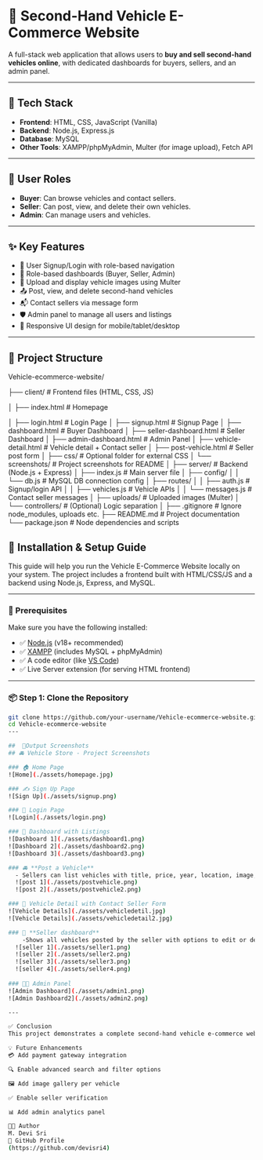 # 🚗 Second-Hand Vehicle E-Commerce Website

A full-stack web application that allows users to **buy and sell second-hand vehicles online**, with dedicated dashboards for buyers, sellers, and an admin panel.

---

## 🧰 Tech Stack

- **Frontend**: HTML, CSS, JavaScript (Vanilla)
- **Backend**: Node.js, Express.js
- **Database**: MySQL
- **Other Tools**: XAMPP/phpMyAdmin, Multer (for image upload), Fetch API

---

## 👥 User Roles

- **Buyer**: Can browse vehicles and contact sellers.
- **Seller**: Can post, view, and delete their own vehicles.
- **Admin**: Can manage users and vehicles.

---

## ✨ Key Features

- 🔐 User Signup/Login with role-based navigation
- 🧾 Role-based dashboards (Buyer, Seller, Admin)
- 📸 Upload and display vehicle images using Multer
- 📤 Post, view, and delete second-hand vehicles
- 📬 Contact sellers via message form
- 🛡️ Admin panel to manage all users and listings
- 📱 Responsive UI design for mobile/tablet/desktop

---

## 📂 Project Structure

Vehicle-ecommerce-website/

├── client/ # Frontend files (HTML, CSS, JS)

│ ├── index.html # Homepage

│ ├── login.html # Login Page
│ ├── signup.html # Signup Page
│ ├── dashboard.html # Buyer Dashboard
│ ├── seller-dashboard.html # Seller Dashboard
│ ├── admin-dashboard.html # Admin Panel
│ ├── vehicle-detail.html # Vehicle detail + Contact seller
│ ├── post-vehicle.html # Seller post form
│ ├── css/ # Optional folder for external CSS
│ └── screenshots/ # Project screenshots for README
│
├── server/ # Backend (Node.js + Express)
│ ├── index.js # Main server file
│ ├── config/
│ │ └── db.js # MySQL DB connection config
│ ├── routes/
│ │ ├── auth.js # Signup/login API
│ │ ├── vehicles.js # Vehicle APIs
│ │ └── messages.js # Contact seller messages
│ ├── uploads/ # Uploaded images (Multer)
│ └── controllers/ # (Optional) Logic separation
│
├── .gitignore # Ignore node_modules, uploads etc.
├── README.md # Project documentation
└── package.json # Node dependencies and scripts

## 🚀 Installation & Setup Guide

This guide will help you run the Vehicle E-Commerce Website locally on your system. The project includes a frontend built with HTML/CSS/JS and a backend using Node.js, Express, and MySQL.

---

### 🧰 Prerequisites

Make sure you have the following installed:

- ✅ [Node.js](https://nodejs.org/) (v18+ recommended)
- ✅ [XAMPP](https://www.apachefriends.org/) (includes MySQL + phpMyAdmin)
- ✅ A code editor (like [VS Code](https://code.visualstudio.com/))
- ✅ Live Server extension (for serving HTML frontend)

---

### 📦 Step 1: Clone the Repository

```bash
git clone https://github.com/your-username/Vehicle-ecommerce-website.git
cd Vehicle-ecommerce-website
---

##  📸Output Screenshots
## 🚘 Vehicle Store - Project Screenshots

### 🏠 Home Page
![Home](./assets/homepage.jpg)

### ✍️ Sign Up Page
![Sign Up](./assets/signup.png)

### 🔐 Login Page
![Login](./assets/login.png)

### 🛒 Dashboard with Listings
![Dashboard 1](./assets/dashboard1.png)
![Dashboard 2](./assets/dashboard2.png)
![Dashboard 3](./assets/dashboard3.png)

### 🚘 **Post a Vehicle**
  - Sellers can list vehicles with title, price, year, location, image, etc.
  ![post 1](./assets/postvehicle.png)
  ![post 2](./assets/postvehicle2.png)

### 📄 Vehicle Detail with Contact Seller Form
![Vehicle Details](./assets/vehicledetil.jpg)
![Vehicle Details](./assets/vehicledetail2.jpg)

### 📨 **Seller dashboard**
    -Shows all vehicles posted by the seller with options to edit or delete each listing.
  ![seller 1](./assets/seller1.png)
  ![seller 2](./assets/seller2.png) 
  ![seller 3](./assets/seller3.png)
  ![seller 4](./assets/seller4.png)   
  
### 🧑‍💼 Admin Panel
![Admin Dashboard](./assets/admin1.png)
![Admin Dashboard2](./assets/admin2.png)

---

✅ Conclusion
This project demonstrates a complete second-hand vehicle e-commerce website with essential features like vehicle posting, browsing, seller contact, admin management, and role-based dashboards. It’s responsive and suitable for real-world scenarios.

💡 Future Enhancements
💳 Add payment gateway integration

🔍 Enable advanced search and filter options

🖼️ Add image gallery per vehicle

✅ Enable seller verification

📊 Add admin analytics panel

👩‍💻 Author
M. Devi Sri
🔗 GitHub Profile
(https://github.com/devisri4)
